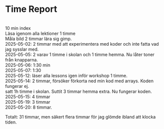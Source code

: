 # Time Report

<br>10 min index
<br>Läsa igenom alla lektioner 1 timme
<br>Måla bild 2 timmar lära sig gimp.
<br>2025-05-02: 2 timmar med att experimentera med koder och inte fatta vad jag sysslar med.
<br>2025-05-05: 2 varav 1 timme i skolan och 1 timme hemma. Nu låter toner från knapparna.
<br>2025-05-06: 1:30 min
<br>2025-05-07: 1:30 
<br>2025-05-12: läser alla lessons igen inför workshop 1 timme.
<br>2025-05-14: 2 timmar, försöker förkorta ned min kod med arrays. Koden fungerar ej.
<br>satt 1h timme i skolan. Suttit 3 timmar hemma extra. Nu fungerar koden.
<br>2025-05-15: 4 timmar
<br>2025-05-19: 3 timmar
<br>2025-05-20: 8 timmar.

Totalt: 31 timmar, men säkert flera timmar för jag glömde ibland att klocka tiden. 

